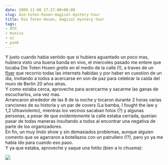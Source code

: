 ```yaml
---  
date: 2009-11-08 17:27:00+00:00  
slug: die-toten-hosen-magical-mystery-tour  
title: Die Toten Hosen, magical mystery tour  
tags:  
- dth  
- musica  
- o/  
- punk  
---  
```

  
Y justo cuando habia sentido que si hubiera aguantado un poco mas, hubiera visto una buena banda en vivo, el miercoles pasado me entere que tocaba Die Toten Hosen *gratis* en el medio de la calle (!), a traves de un [flyer](http://www.dth.com.ar/news/news0007.jpg) que recorrio todas las internets habidas y por haber en cuestion de un dia, invitando a todos a acercarse en son de paz para celebrar la caida del muro de Berlin 20 años atras.   
Y como estaba cerca, aproveche para acercarme y sacarme las ganas de escucharlos, una vez mas.  
Arrancaron alrededor de las 8 de la noche y tocaron durante 2 horas varias canciones de su historia y un par de covers (La bamba, I fought the law y 1,2 Ultraviolento), mientras los vecinos sacaban fotos (?) y algunas personas, a pesar de que *evidentemente* la calle estaba cerrada, querian pasar de todas maneras insultando a todos al encontrar una negativa de parte de los organizadores.  
En fin, un muy lindo show y sin demasiados problemas, aunque alguien comento que se agarraron a botellazos con un patrullero (!?), pero yo ya me habia ido para cuando eso paso.  
Y ya que estaba, aproveche y saque una fotito (bien a lo chusma):  
  
![](http://farm3.static.flickr.com/2634/4076163539_5f8d4b352d.jpg)  
